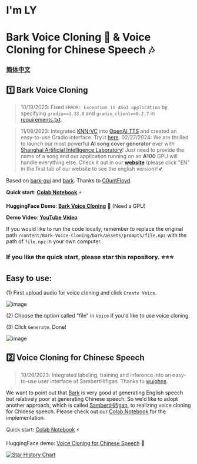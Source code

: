 # I'm LY
# Bark Voice Cloning 🐶 & Voice Cloning for Chinese Speech 🎶
### [简体中文](https://github.com/KevinWang676/Bark-Voice-Cloning/blob/main/README_zh.md)
## 1️⃣ Bark Voice Cloning

> 10/19/2023: Fixed `ERROR: Exception in ASGI application` by specifying `gradio==3.33.0` and `gradio_client==0.2.7` in [requirements.txt](https://github.com/KevinWang676/Bark-Voice-Cloning/blob/main/requirements.txt).

> 11/08/2023: Integrated [KNN-VC](https://github.com/bshall/knn-vc) into [OpenAI TTS](https://platform.openai.com/docs/guides/text-to-speech) and created an easy-to-use Gradio interface. Try it [here](https://colab.research.google.com/github/KevinWang676/Bark-Voice-Cloning/blob/main/notebooks/OpenAI_TTS_KNN_VC_en.ipynb).
> 02/27/2024: We are thrilled to launch our most powerful **AI song cover generator** ever with [Shanghai Artificial Intelligence Laboratory](https://www.shlab.org.cn/)! Just need to provide the name of a song and our application running on an **A100** GPU will handle everything else. Check it out in our [**website**](https://www.talktalkai.com/) (please click "EN" in the first tab of our website to see the english version)! 💕

   Based on [bark-gui](https://github.com/C0untFloyd/bark-gui) and [bark](https://github.com/suno-ai/bark). Thanks to [C0untFloyd](https://github.com/C0untFloyd).

**Quick start**: [**Colab Notebook**](https://colab.research.google.com/github/KevinWang676/Bark-Voice-Cloning/blob/main/Bark_Voice_Cloning.ipynb) ⚡

**HuggingFace Demo**: [**Bark Voice Cloning**](https://huggingface.co/spaces/kevinwang676/Bark-with-Voice-Cloning) 🤗 (Need a GPU)

**Demo Video**: [**YouTube Video**](https://www.youtube.com/watch?v=IAf695dhkUc&t=4s)

If you would like to run the code locally, remember to replace the original path `/content/Bark-Voice-Cloning/bark/assets/prompts/file.npz` with the path of `file.npz` in your own computer.

### If you like the quick start, please star this repository. ⭐⭐⭐

## Easy to use: 

(1) First upload audio for voice cloning and click `Create Voice`.

![image](https://github.com/KevinWang676/Bark-Voice-Cloning/assets/126712357/65e2b695-f529-4fb5-9549-4e86e6a4d8b2)

(2) Choose the option called "file" in `Voice` if you'd like to use voice cloning.

(3) Click `Generate`. Done!

![image](https://github.com/KevinWang676/Bark-Voice-Cloning/assets/126712357/20911e37-768d-47d5-bb86-d12a3ab04c5d)

## 2️⃣ Voice Cloning for Chinese Speech
> 10/26/2023: Integrated labeling, training and inference into an easy-to-use user interface of SambertHifigan. Thanks to [wujohns](https://github.com/wujohns).

We want to point out that [Bark](https://github.com/suno-ai/bark) is very good at generating English speech but relatively poor at generating Chinese speech. So we'd like to adopt another approach, which is called [SambertHifigan](https://www.modelscope.cn/models/speech_tts/speech_sambert-hifigan_tts_zh-cn_multisp_pretrain_16k/summary), to realizing voice cloning for Chinese speech. Please check out our [Colab Notebook](https://colab.research.google.com/github/KevinWang676/Bark-Voice-Cloning/blob/main/Voice_Cloning_for_Chinese_Speech_v2.ipynb) for the implementation.

Quick start: [Colab Notebook](https://colab.research.google.com/github/KevinWang676/Bark-Voice-Cloning/blob/main/sambert-ui/Sambert_UI.ipynb) ⚡

HuggingFace demo: [Voice Cloning for Chinese Speech](https://huggingface.co/spaces/kevinwang676/Personal-TTS) 🤗

[![Star History Chart](https://api.star-history.com/svg?repos=KevinWang676/Bark-Voice-Cloning&type=Date)](https://star-history.com/#KevinWang676/Bark-Voice-Cloning&Date)
